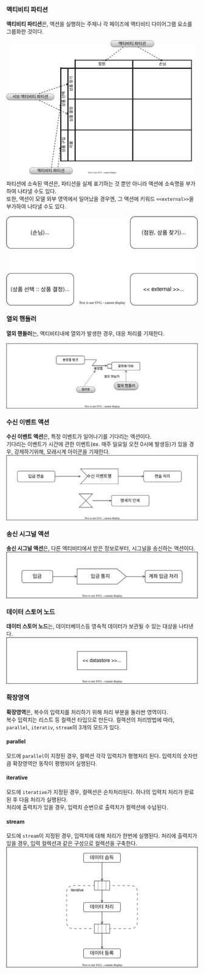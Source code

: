 ### 액티비티 파티션
**액티비티 파티션**은, 액션을 실행하는 주체나 각 페이즈에 액티비티 다이어그램 요소를 그룹화한 것이다.<br>

<img align="center" src="../images/Sub Activity Partition.drawio.svg"><br>

 파티션에 소속된 액션은, 파티션을 실제 표기하는 것 뿐만 아니라 액션에 소속명을 부가하여 나타낼 수도 있다.<br>
 또한, 액션이 모델 외부 영역에서 일어났을 경우엔, 그 액션에 키워드 `<<external>>`을 부가하여 나타낼 수도 있다.<br><br>
<img align="center" src="../images/Partition Name to Plus Action.drawio.svg"><br>

### 열외 핸들러
**열외 핸들러**는, 액티비티내에 열외가 발생한 경우, 대응 처리를 기재한다.<br><br>
<img align="center" src="../images/Excluded_Handler.drawio.svg"><br>

### 수신 이벤트 액션
**수신 이벤트 액션**은, 특정 이벤트가 일어나기를 기다리는 액션이다. <br>
기다리는 이벤트가 시간에 관한 이벤트(ex. 매주 일요일 오전 0시에 발생등)가 있을 경우, 강제하기위해, 모래시계 아이콘을 기재한다.<br>
<img align="center" src="../images/Recieve_Event_Action.drawio.svg"><br>

### 송신 시그널 액션
**송신 시그널 액션**은, 다른 액티비티에서 받은 정보로부터, 시그널을 송신하는 액션이다. <br>
<img align="center" src="../images/Send Signal Action.drawio.svg"><br>

### 데이터 스토어 노드
**데이터 스토어 노드**는, 데이터베이스등 영속적 데이터가 보관될 수 있는 대상을 나타낸다. <br>
<img align="center" src="../images/Data Store Node.drawio.svg"><br>

### 확장영역
**확장영역**은, 복수의 입력치를 처리하기 위해 처리 부분을 둘러싼 영역이다. <br>
복수 입력치는 리스트 등 컬렉션 타입으로 만든다. 컬렉션의 처리방법에 따라, `parallel`, `iterativ`, `stream`의 3개의 모드가 있다.

#### parallel
 모드에 `parallel`이 지정된 경우, 컬렉션 각각 입력치가 평행처리 된다. 입력치의 숫자만큼 확장영역안 동작이 평행되어 실행된다.
 
#### iterative
 모드에 `iterative`가 지정된 경우, 컬렉션은 순차처리된다. 하나의 입력치 처리가 완료된 후 다음 처리가 실행된다.<br>
 처리에 출력치가 있을 경우, 입력치 순번으로 출력치가 컬렉션에 수납된다.

#### stream
 모드에 `stream`이 지정된 경우, 입력치에 대해 처리가 한번에 실행된다. 처리에 출력치가 있을 경우, 입력 컬렉션과 같은 구성으로 컬렉션을 구축한다. <br>
<img align="center" src="../images/Extend Area.drawio.svg"><br>

